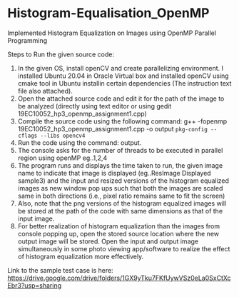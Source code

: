 # Histogram-Equalisation_OpenMP
Implemented Histogram Equalization on Images using OpenMP Parallel Programming

Steps to Run the given source code:
1. In the given OS, install openCV and create parallelizing environment. I installed Ubuntu 20.04 in Oracle Virtual box and installed openCV using cmake tool in Ubuntu installin certain dependencies (The instruction text file also attached). 
2. Open the attached source code and edit it for the path of the image to be analyzed (directly using text editor or using gedit 19EC10052_hp3_openmp_assignment1.cpp)
3. Compile the source code using the following command:  g++ -fopenmp 19EC10052_hp3_openmp_assignment1.cpp -o output `pkg-config --cflags --libs opencv4` 
4. Run the code using the command: output.
5. The console asks for the number of threads to be executed in parallel region using openMP eg..1,2,4
6. The program runs and displays the time taken to run, the given image name to indicate that image is displayed (eg..ResImage Displayed sample3) and the input and resized versions of the histogram equalized images as new window pop ups such that both the images are scaled same in both directions (i.e., pixel ratio remains same to fit the screen)
7. Also, note that the png versions of the histogram equalized images will be stored at the path of the code with same dimensions as that of the input image.
8. For better realization of histogram equalization than the images from console popping up, open the stored source location where the new output image will be stored. Open the input and output image simultaneously in some photo viewing app/software to realize the effect of histogram equalization more effectively.


Link to the sample test case is here: <https://drive.google.com/drive/folders/1GX9yTku7FKfUywVSz0eLa0SxCtXcEbr3?usp=sharing>



